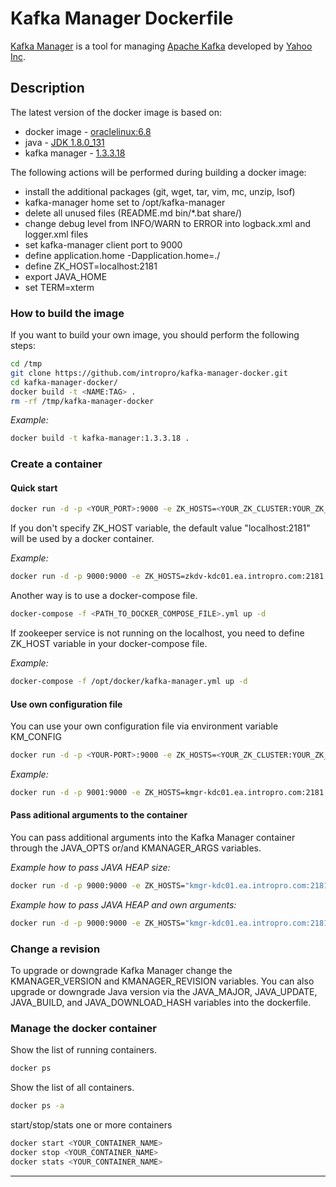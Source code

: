 # Kafka Manager Dockerfile
[Kafka Manager](https://github.com/yahoo/kafka-manager) is a tool for managing [Apache Kafka](http://kafka.apache.org) developed by [Yahoo Inc](https://www.yahoo.com).

## Description
The latest version of the docker image is based on:  

* docker image - [oraclelinux:6.8](https://hub.docker.com/_/oraclelinux/)  
* java - [JDK 1.8.0_131](http://www.oracle.com/technetwork/java/javase/downloads/index.html)  
* kafka manager - [1.3.3.18](https://github.com/yahoo/kafka-manager/releases/tag/1.3.3.14)

The following actions will be performed during building a docker image:  

* install the additional packages (git, wget, tar, vim, mc, unzip, lsof)  
* kafka-manager home set to /opt/kafka-manager  
* delete all unused files (README.md bin/*.bat share/)  
* change debug level from INFO/WARN to ERROR into logback.xml and logger.xml files  
* set kafka-manager client port to 9000  
* define application.home -Dapplication.home=./  
* define ZK\_HOST=localhost:2181  
* export JAVA\_HOME  
* set TERM=xterm  

### How to build the image
If you want to build your own image, you should perform the following steps:  

```bash	
cd /tmp
git clone https://github.com/intropro/kafka-manager-docker.git
cd kafka-manager-docker/
docker build -t <NAME:TAG> .
rm -rf /tmp/kafka-manager-docker	
```

*Example:*

``` bash
docker build -t kafka-manager:1.3.3.18 .
```

### Create a container
#### Quick start

```bash
docker run -d -p <YOUR_PORT>:9000 -e ZK_HOSTS=<YOUR_ZK_CLUSTER:YOUR_ZK_PORT> --name <YOUR_CONTAINER_NAME> intropro/kafka-manager:latest
```

If you don't specify ZK\_HOST variable, the default value "localhost:2181" will be used by a docker container.

*Example:*

```bash
docker run -d -p 9000:9000 -e ZK_HOSTS=zkdv-kdc01.ea.intropro.com:2181 --name kafka-manager intropro/kafka-manager:latest
```

Another way is to use a docker-compose file.

```bash
docker-compose -f <PATH_TO_DOCKER_COMPOSE_FILE>.yml up -d	
```

If zookeeper service is not running on the localhost, you need to define ZK\_HOST variable in your docker-compose file.

*Example:*

```bash
docker-compose -f /opt/docker/kafka-manager.yml up -d
```

#### Use own configuration file
You can use your own configuration file via environment variable KM\_CONFIG
  
```bash
docker run -d -p <YOUR-PORT>:9000 -e ZK_HOSTS=<YOUR_ZK_CLUSTER:YOUR_ZK_PORT> -v <PATH_TO_LOCAL_CONFIGDIR>:<CONTAINER_MOUNT_POINT> -e KMANAGER_CONFIG=<CONTAINER_MOUNT_POINT>/<YOUR_CONFIG_FILE> --name <YOUR_CONTAINER_NAME> intropro/kafka-manager:latest
```

*Example:*

```bash
docker run -d -p 9001:9000 -e ZK_HOSTS=kmgr-kdc01.ea.intropro.com:2181 -v /opt/kmm-config:/mnt -e KMANAGER_CONFIG=/mnt/application.conf --name kafka-manager intropro/kafka-manager:latest
```

#### Pass aditional arguments to the container
You can pass additional arguments into the Kafka Manager container through the JAVA\_OPTS or/and KMANAGER\_ARGS variables.  

*Example how to pass JAVA HEAP size:*

```bash
docker run -d -p 9000:9000 -e ZK_HOSTS="kmgr-kdc01.ea.intropro.com:2181" -e JAVA_OPTS="-Xms512M -Xmx512M" --name kafka-manager intropro/kafka-manager
```

*Example how to pass JAVA HEAP and own arguments:*

```bash
docker run -d -p 9000:9000 -e ZK_HOSTS="kmgr-kdc01.ea.intropro.com:2181" -e JAVA_OPTS="-Xms512M -Xmx512M" -e KMANAGER_ARGS="-Dname=KafkaManager" --name kafka-manager intropro/kafka-manager
```

### Change a revision
To upgrade or downgrade Kafka Manager change the KMANAGER\_VERSION and KMANAGER\_REVISION variables. You can also upgrade or downgrade Java version via the JAVA\_MAJOR, JAVA\_UPDATE, JAVA\_BUILD, and JAVA\_DOWNLOAD_HASH variables into the dockerfile.  

### Manage the docker container
Show the list of running containers.  

```bash
docker ps
```

Show the list of all containers.

```bash
docker ps -a
```

start/stop/stats one or more containers

```bash
docker start <YOUR_CONTAINER_NAME>
docker stop <YOUR_CONTAINER_NAME>
docker stats <YOUR_CONTAINER_NAME>
```


---
